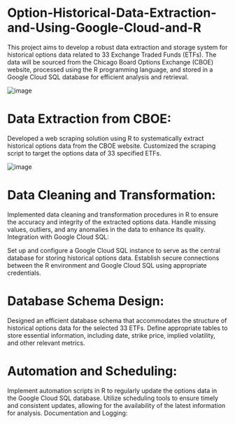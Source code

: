 # Option-Historical-Data-Extraction-and-Using-Google-Cloud-and-R
This project aims to develop a robust data extraction and storage system for historical options data related to 33 Exchange Traded Funds (ETFs). The data will be sourced from the Chicago Board Options Exchange (CBOE) website, processed using the R programming language, and stored in a Google Cloud SQL database for efficient analysis and retrieval.

![image](https://github.com/kantrishav/Options-Historical-Data-Extraction-and-DatabaseUsing-Google-Cloud-and-R/assets/28995985/dfcb44e8-39f2-46bb-8520-c1254a7a5f93)

# Data Extraction from CBOE:

Developed a web scraping solution using R to systematically extract historical options data from the CBOE website.
Customized the scraping script to target the options data of 33 specified ETFs.

![image](https://github.com/kantrishav/Options-Historical-Data-Extraction-and-DatabaseUsing-Google-Cloud-and-R/assets/28995985/a4c608ff-9d1a-4ef1-97d4-ef75c473b5b4)


# Data Cleaning and Transformation:

Implemented data cleaning and transformation procedures in R to ensure the accuracy and integrity of the extracted options data.
Handle missing values, outliers, and any anomalies in the data to enhance its quality.
Integration with Google Cloud SQL:

Set up and configure a Google Cloud SQL instance to serve as the central database for storing historical options data.
Establish secure connections between the R environment and Google Cloud SQL using appropriate credentials.

# Database Schema Design:

Designed an efficient database schema that accommodates the structure of historical options data for the selected 33 ETFs.
Define appropriate tables to store essential information, including date, strike price, implied volatility, and other relevant metrics.

# Automation and Scheduling:

Implement automation scripts in R to regularly update the options data in the Google Cloud SQL database.
Utilize scheduling tools to ensure timely and consistent updates, allowing for the availability of the latest information for analysis.
Documentation and Logging:
